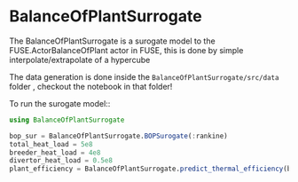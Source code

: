 # BalanceOfPlantSurrogate

The BalanceOfPlantSurrogate is a surogate model to the FUSE.ActorBalanceOfPlant actor in FUSE, this is done by simple interpolate/extrapolate of a hypercube

The data generation is done inside the ```BalanceOfPlantSurrogate/src/data``` folder , checkout the notebook in that folder!

To run the surogate model::

```julia
using BalanceOfPlantSurrogate

bop_sur = BalanceOfPlantSurrogate.BOPSurogate(:rankine)
total_heat_load = 5e8
breeder_heat_load = 4e8
divertor_heat_load = 0.5e8
plant_efficiency = BalanceOfPlantSurrogate.predict_thermal_efficiency(bop_sur, total_heat_load, breeder_heat_load/total_heat_load, divertor_heat_load / (total_heat_load - breeder_heat_load))
```
